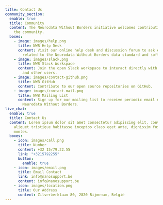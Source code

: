 ```yaml
---
title: Contact Us
community_section:
  enable: true
  title: Community
  content: The Neurodata Without Borders initiative welcomes contributions from
    the community.
  boxes:
    - image: images/help.png
      title: NWB Help Desk
      content: Visit our online help desk and discussion forum to ask questions
        related to the Neurodata Without Borders data standard and software.
    - image: images/slack.png
      title: NWB Slack Workspace
      content: Join the open Slack workspace to interact directly with the developers
        and other users.
    - image: images/contact-github.png
      title: NWB GitHub
      content: Contribute to our open source repositories on GitHub.
    - image: images/contact-mail.png
      title: NWB Mailing List
      content: Sign up for our mailing list to receive periodic email updates on
        Neurodata Without Borders.
live_chat:
  enable: true
  title: Contact Us
  content: Lorem ipsum dolor sit amet consectetur adipiscing elit, convallis
    aliquet tristique habitasse inceptos class eget ante, dignissim fusce
    montes.
  boxes:
    - icon: images/call.png
      title: Number
      content: +32 15/79.22.55
      link: "+3215792255"
      button:
        enable: true
    - icon: images/email.png
      title: Email Contact
      link: info@nanosupport.be
      content: info@nanosupport.be
    - icon: images/location.png
      title: Our Address
      content: Zilverberklaan 80, 2820 Rijmenam, België
---
```

